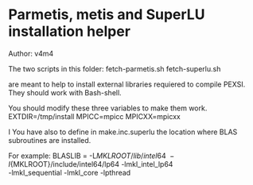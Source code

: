 
Parmetis, metis and SuperLU installation helper
===============================================
Author: v4m4

The two scripts in this folder:
fetch-parmetis.sh
fetch-superlu.sh

are meant to help to install external libraries 
requiered to compile PEXSI. They should work with 
Bash-shell.

You should modify these three variables to make them work.
EXTDIR=/tmp/install
MPICC=mpicc
MPICXX=mpicxx


I
You have also to define in make.inc.superlu the location 
where BLAS subroutines are installed.


For example:
BLASLIB      = -L${MKLROOT}/lib/intel64 \
               -I${MKLROOT}/include/intel64/lp64 -lmkl_intel_lp64 \
               -lmkl_sequential -lmkl_core -lpthread

